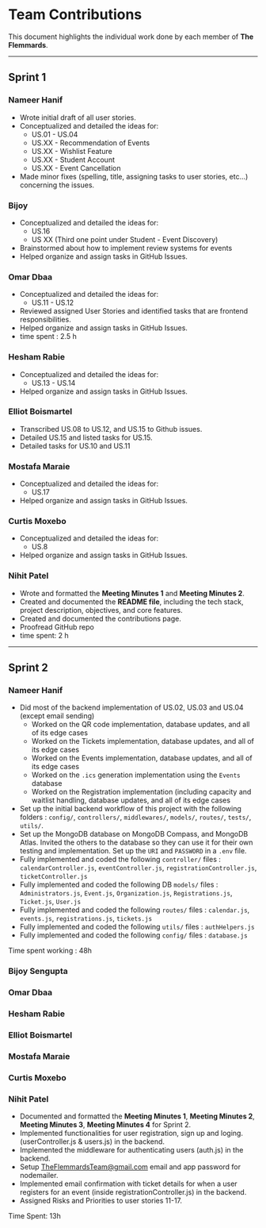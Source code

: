 # Team Contributions

This document highlights the individual work done by each member of **The Flemmards**.

---

## Sprint 1

### Nameer Hanif
- Wrote initial draft of all user stories.
- Conceptualized and detailed the ideas for:
  - US.01 - US.04
  - US.XX - Recommendation of Events
  - US.XX - Wishlist Feature
  - US.XX - Student Account
  - US.XX - Event Cancellation
- Made minor fixes (spelling, title, assigning tasks to user stories, etc...) concerning the issues.

### Bijoy
- Conceptualized and detailed the ideas for:
  - US.16
  - US XX (Third one point under Student - Event Discovery)
- Brainstormed about how to implement review systems for events
- Helped organize and assign tasks in GitHub Issues.

### Omar Dbaa
- Conceptualized and detailed the ideas for:
  - US.11 - US.12
- Reviewed assigned User Stories and identified tasks that are frontend responsibilities.
- Helped organize and assign tasks in GitHub Issues.
- time spent : 2.5 h 

### Hesham Rabie
- Conceptualized and detailed the ideas for:
  - US.13 - US.14
- Helped organize and assign tasks in GitHub Issues.
  
### Elliot Boismartel
- Transcribed US.08 to US.12, and US.15 to Github issues.
- Detailed US.15 and listed tasks for US.15.
- Detailed tasks for US.10 and US.11

### Mostafa Maraie
- Conceptualized and detailed the ideas for:
  - US.17
- Helped organize and assign tasks in GitHub Issues.

### Curtis Moxebo
- Conceptualized and detailed the ideas for:
  - US.8
- Helped organize and assign tasks in GitHub Issues.

### Nihit Patel 
- Wrote and formatted the **Meeting Minutes 1** and **Meeting Minutes 2**.  
- Created and documented the **README file**, including the tech stack, project description, objectives, and core features.
- Created and documented the contributions page.
- Proofread GitHub repo
- time spent: 2 h

---

## Sprint 2

### Nameer Hanif
- Did most of the backend implementation of US.02, US.03 and US.04 (except email sending)
  - Worked on the QR code implementation, database updates, and all of its edge cases
  - Worked on the Tickets implementation, database updates, and all of its edge cases
  - Worked on the Events implementation, database updates, and all of its edge cases
  - Worked on the `.ics` generation implementation using the `Events` database
  - Worked on the Registration implementation (including capacity and waitlist handling, database updates, and all of its edge cases
- Set up the initial backend workflow of this project with the following folders : `config/`, `controllers/`, `middlewares/`, `models/`, `routes/`, `tests/`, `utils/`.
- Set up the MongoDB database on MongoDB Compass, and MongoDB Atlas. Invited the others to the database so they can use it for their own testing and implementation. Set up the `URI` and `PASSWORD` in a `.env` file.
- Fully implemented and coded the following `controller/` files : `calendarController.js`, `eventController.js`, `registrationController.js`, `ticketController.js`
- Fully implemented and coded the following DB `models/` files : `Administrators.js`, `Event.js`, `Organization.js`, `Registrations.js`, `Ticket.js`, `User.js`
- Fully implemented and coded the following `routes/` files : `calendar.js`, `events.js`, `registrations.js`, `tickets.js`
- Fully implemented and coded the following `utils/` files : `authHelpers.js`
- Fully implemented and coded the following `config/` files : `database.js`

Time spent working : 48h

### Bijoy Sengupta


### Omar Dbaa


### Hesham Rabie

  
### Elliot Boismartel


### Mostafa Maraie


### Curtis Moxebo


### Nihit Patel
- Documented and formatted the **Meeting Minutes 1**, **Meeting Minutes 2**, **Meeting Minutes 3**, **Meeting Minutes 4** for Sprint 2.
- Implemented functionalities for user registration, sign up and loging. (userController.js & users.js) in the backend.
- Implemented the middleware for authenticating users (auth.js) in the backend.
- Setup TheFlemmardsTeam@gmail.com email and app password for nodemailer.
- Implemented email confirmation with ticket details for when a user registers for an event (inside registrationController.js) in the backend.
- Assigned Risks and Priorities to user stories 11-17.

Time Spent: 13h
